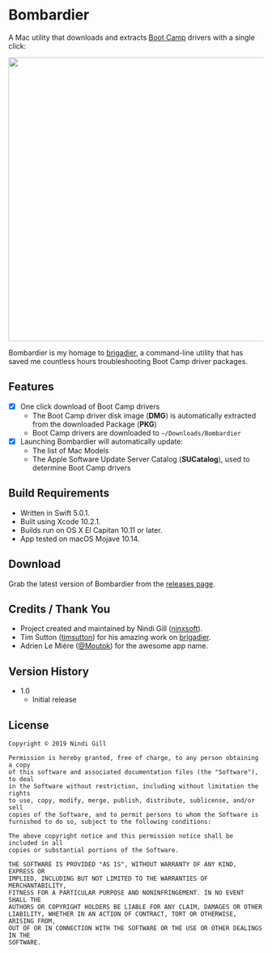 # Bombardier
A Mac utility that downloads and extracts [Boot Camp](https://support.apple.com/en-au/boot-camp) drivers with a single click:

<img src="https://github.com/ninxsoft/Bombardier/blob/master/Readme%20Resources/Bombardier.png" width="560">

Bombardier is my homage to [brigadier](https://github.com/timsutton/brigadier), a command-line utility that has saved me countless hours troubleshooting Boot Camp driver packages.

## Features
*   [x] One click download of Boot Camp drivers
    *   The Boot Camp driver disk image (**DMG**) is automatically extracted from the downloaded Package (**PKG**)
    *   Boot Camp drivers are downloaded to `~/Downloads/Bombardier`
*   [x] Launching Bombardier will automatically update:
    *   The list of Mac Models
    *   The Apple Software Update Server Catalog (**SUCatalog**), used to determine Boot Camp drivers


## Build Requirements
*   Written in Swift 5.0.1.
*   Built using Xcode 10.2.1.
*   Builds run on OS X El Capitan 10.11 or later.
*   App tested on macOS Mojave 10.14.

## Download
Grab the latest version of Bombardier from the [releases page](https://github.com/ninxsoft/Bombardier/releases).

## Credits / Thank You
*   Project created and maintained by Nindi Gill ([ninxsoft](https://github.com/ninxsoft)).
*   Tim Sutton ([timsutton](https://github.com/timsutton)) for his amazing work on [brigadier](https://github.com/timsutton/brigadier).
*   Adrien Le Mière ([@Moutok](https://macadmins.slack.com)) for the awesome app name.

## Version History
*   1.0
    *   Initial release

## License
    Copyright © 2019 Nindi Gill

    Permission is hereby granted, free of charge, to any person obtaining a copy
    of this software and associated documentation files (the "Software"), to deal
    in the Software without restriction, including without limitation the rights
    to use, copy, modify, merge, publish, distribute, sublicense, and/or sell
    copies of the Software, and to permit persons to whom the Software is
    furnished to do so, subject to the following conditions:

    The above copyright notice and this permission notice shall be included in all
    copies or substantial portions of the Software.

    THE SOFTWARE IS PROVIDED "AS IS", WITHOUT WARRANTY OF ANY KIND, EXPRESS OR
    IMPLIED, INCLUDING BUT NOT LIMITED TO THE WARRANTIES OF MERCHANTABILITY,
    FITNESS FOR A PARTICULAR PURPOSE AND NONINFRINGEMENT. IN NO EVENT SHALL THE
    AUTHORS OR COPYRIGHT HOLDERS BE LIABLE FOR ANY CLAIM, DAMAGES OR OTHER
    LIABILITY, WHETHER IN AN ACTION OF CONTRACT, TORT OR OTHERWISE, ARISING FROM,
    OUT OF OR IN CONNECTION WITH THE SOFTWARE OR THE USE OR OTHER DEALINGS IN THE
    SOFTWARE.
